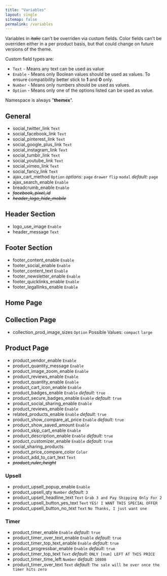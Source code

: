 ```yaml
---
title: "Variables"
layout: single
sitemap: false
permalink: /variables
---
```

Variables in ~~*italic*~~ can't be overriden via custom fields.
Color fields can't be overriden either in a per product basis, but that could change on future versions of the theme.

Custom field types are:

- `Text` - Means any text can be used as value
- `Enable` - Means only Boolean values should be used as values. To ensure compatibility better stick to **1** and **0** only.
- `Number` - Means only numbers should be used as values.
- `Option` - Means only one of the options listed can be used as value.

Namespace is always "**themex**".
 
## General
- social_twitter_link `Text`
- social_facebook_link `Text`
- social_pinterest_link `Text`
- social_google_plus_link `Text`
- social_instagram_link `Text`
- social_tumblr_link `Text`
- social_youtube_link `Text`
- social_vimeo_link `Text`
- social_fancy_link `Text`
- ajax_cart_method `Option` *options:* `page` `drawer` `flip` `modal` *default:* `page`
- ajax_search_enable `Enable` 
- breadcrumb_enable `Enable` 
- ~~*facebook_pixel_id*~~
- ~~*header_logo_hide_mobile*~~

## Header Section
- logo_use_image `Enable`
- header_message `Text`


## Footer Section

- footer_content_enable `Enable`
- footer_social_enable `Enable`
- footer_content_text `Enable`
- footer_newsletter_enable `Enable`
- footer_quicklinks_enable `Enable`
- footer_legallinks_enable `Enable`


## Home Page


## Collection Page

- collection_prod_image_sizes `Option` Possible Values: `compact` `large`


## Product Page

- product_vendor_enable `Enable`
- product_quantity_message `Enable`
- product_image_zoom_enable `Enable`
- product_reviews_enable `Enable`
- product_quantity_enable `Enable`
- product_cart_icon_enable `Enable`
- product_badges_enable `Enable` *default:* `true`
- product_secure_badges_enable `Enable` *default:* `true`
- product_social_sharing_enable `Enable`
- product_reviews_enable `Enable`
- related_products_enable `Enable` *default:* `true`
- product_show_compare_at_price `Enable` *default:* `true`
- product_show_saved_amount `Enable`
- product_skip_cart_enable `Enable`
- product_description_enable `Enable` *default:* `true`
- product_customizer_enable `Enable` *default:* `true`
- social_sharing_products
- product_price_compare_color `Color`
- product_add_to_cart_text `Text`
- ~~*product_ruler_height*~~

### Upsell

- product_upsell_popup_enable `Enable`
- product_upsell_qty `Number` *default:* `3`
- product_upsell_headline_text `Text` `Grab 3 and Pay Shipping Only For 2`
- product_upsell_button_yes_text `Text` `YES! I WANT THIS SPECIAL OFFER`
- product_upsell_button_no_text `Text` `No Thanks, I just want one`

### Timer

- product_timer_enable `Enable` *default:* `true`
- product_timer_over_text_enable `Enable` *default:* `true`
- product_timer_top_text_enable `Enable` *default:* `true`
- product_progressbar_enable `Enable` *default:* `true`
- product_timer_top_text `Text` *default:* `ONLY [num] LEFT AT THIS PRICE`
- product_timer_time_left `Number` *default:* `10800`
- product_timer_over_text `Text` *default:* `The sale will be over once the timer hits zero`




